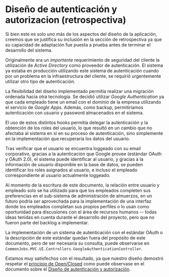 # Diseño de autenticación y autorizacion (retrospectiva)

Si bien este es solo uno más de los aspectos del diseño de la aplicación, creemos que se justifica su inclusión en la sección de retrospectiva ya que su capacidad de adaptación fue puesta a prueba antes de terminar el desarrollo del sistema. 

Originalmente era un _importante_ requerimiento de seguridad del cliente la utilización de _Active Directory_ como proveedor de autenticación. El sistema ya estaba en producción utilizando este sistema de autenticación cuando por un problema en la infraestructura del cliente, se requirió urgentemente utilizar otro tipo de autenticación.

La flexibilidad del diseño implementado permitía realizar una migración ordenada hacia otra tecnología. Se decidió utilizar _Google Authentication_ ya que cada empleado tiene un email con el dominio de la empresa utilizando el servicio de _Google Apps_. Además, como backup, permitiríamos autenticación con usuario y password almacenados en el sistema.

El uso de estos distintos hooks permitía delegar la autenticación y la obtención de los roles del usuario, lo que resultó en un cambio que no afectaba al sistema en sí en su proceso de autenticación, sino simplemente en la implementación que recuperaría los datos del usuario.

Tras verificar que el usuario se encuentra loggeado con su email corporativo, gracias a la autenticación que Google provee (estándar OAuth y OAuth 2.0), el sistema puede identificar al usuario, y gracias a la información de usuario disponible en la base de datos, se pueden identificar los roles asignados al usuario, e incluso el empleado correspondiente al usuario actualmente loggeado. 

Al momento de la escritura de este documento, la relación entre usuario y empleado solo se ha utilizado para que los empleados completen sus preferencias en el sub-sistema de administración de almuerzos, en un futuro podría ser aprovechada para la implementación de una interfaz donde los empleados completan sus propios perfiles o lo usan como oportunidad para discusiones con el área de recursos humanos -- todas ideas tenidas en cuenta durante el desarrollo del proyecto, pero que no fueron parte del backlog a implementar.

La implementación de un sistema de autenticación con el estándar OAuth o la descripción de este estándar quedan fuera del propósito de este documento, pero de ser necesaria su consulta, puede observarse en `CommonJobs.MVC.UI.Controllers.GoogleAuthenticationController`.

Estamos muy satisfechos con el resultado, ya que nuestro diseño demostró respetar el [principio de Open/Closed](http://en.wikipedia.org/wiki/Open/closed_principle) como puede observase en el documento sobre el [Diseño de autenticación y autorización](../../manual-de-sistema/diseno-autenticacion-y-autorizacion).
